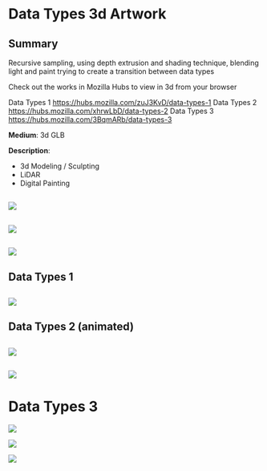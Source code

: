 # Data Types 3d Artwork

## Summary

Recursive sampling, using depth extrusion and shading technique, blending light and paint trying to create a transition between data types

Check out the works in Mozilla Hubs to view in 3d from your browser

Data Types 1 https://hubs.mozilla.com/zuJ3KvD/data-types-1
Data Types 2 https://hubs.mozilla.com/xhrwLbD/data-types-2
Data Types 3 https://hubs.mozilla.com/3BqmARb/data-types-3

**Medium**: 3d GLB

**Description**: 
* 3d Modeling / Sculpting
* LiDAR 
* Digital Painting

![](https://i.imgur.com/nHvzk35.png)
---

![](https://i.imgur.com/lOHTFhP.png)
---

![](https://i.imgur.com/LP8fnFS.png)
---

## Data Types 1

![](https://i.imgur.com/Fkv2mXu.png)
---

## Data Types 2 (animated)

![](https://i.imgur.com/8paEUgf.gif)
---

![](https://i.imgur.com/M9M9KoY.jpg)
---

# Data Types 3

![](https://i.imgur.com/ndY7zcq.png)

![](https://i.imgur.com/tsbJVhp.png)

![](https://i.imgur.com/GXKmBan.jpg)
